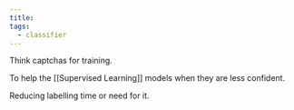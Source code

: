 ```yaml
---
title: 
tags:
  - classifier
---
```

Think captchas for training.
  
To help the [[Supervised Learning]] models when they are less confident.  
  
Reducing labelling time or need for it.
